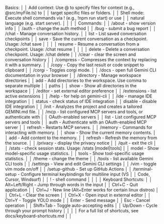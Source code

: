 Basics:                                                                     │
│ Add context: Use @ to specify files for context (e.g., @src/myFile.ts) to   │
│ target specific files or folders.                                   │
│ Shell mode: Execute shell commands via ! (e.g., !npm run start) or use      │
│ natural language (e.g. start server).                                       │
│                                                                             │
│ Commands:                                                                   │
│  /about - show version info                                                 │
│  /auth - change the auth method                                             │
│  /bug - submit a bug report                                                 │
│  /chat - Manage conversation history.                                       │
│    list - List saved conversation checkpoints                               │
│    save - Save the current conversation as a checkpoint. Usage: /chat save  │
│ <tag>                                                                       │
│    resume - Resume a conversation from a checkpoint. Usage: /chat resume    │
│ <tag>                                                                       │
│    delete - Delete a conversation checkpoint. Usage: /chat delete <tag>     │
│  /clear - clear the screen and conversation history                         │
│  /compress - Compresses the context by replacing it with a summary.         │
│  /copy - Copy the last result or code snippet to clipboard                  │
│  /corgi - Toggles corgi mode.                                               │
│  /docs - open full Gemini CLI documentation in your browser                 │
│  /directory - Manage workspace directories                                  │
│    add - Add directories to the workspace. Use comma to separate multiple   │
│ paths                                                                       │
│    show - Show all directories in the workspace                             │
│  /editor - set external editor preference                                   │
│  /extensions - list active extensions                                       │
│  /help - for help on gemini-cli                                             │
│  /ide - manage IDE integration                                              │
│    status - check status of IDE integration                                 │
│    disable - disable IDE integration                                        │
│  /init - Analyzes the project and creates a tailored GEMINI.md file.        │
│  /mcp - list configured MCP servers and tools, or authenticate with         │
│ OAuth-enabled servers                                                       │
│    list - List configured MCP servers and tools                             │
│    auth - Authenticate with an OAuth-enabled MCP server                     │
│    refresh - Restarts MCP servers.                                          │
│  /memory - Commands for interacting with memory.                            │
│    show - Show the current memory contents.                                 │
│    add - Add content to the memory.                                         │
│    refresh - Refresh the memory from the source.                            │
│  /privacy - display the privacy notice                                      │
│  /quit - exit the cli                                                       │
│  /stats - check session stats. Usage: /stats [model|tools]                  │
│    model - Show model-specific usage statistics.                            │
│    tools - Show tool-specific usage statistics.                             │
│  /theme - change the theme                                                  │
│  /tools - list available Gemini CLI tools                                   │
│  /settings - View and edit Gemini CLI settings                              │
│  /vim - toggle vim mode on/off                                              │
│  /setup-github - Set up GitHub Actions                                      │
│  /terminal-setup - Configure terminal keybindings for multiline input (VS   │
│ Code, Cursor, Windsurf)                                                     │
│  ! - shell command                                                          │
│                                                                             │
│ Keyboard Shortcuts:                                                         │
│ Alt+Left/Right - Jump through words in the input                            │
│ Ctrl+C - Quit application                                                   │
│ Ctrl+J - New line (Alt+Enter works for certain linux distros)               │
│ Ctrl+L - Clear the screen                                                   │
│ Ctrl+X - Open input in external editor                                      │
│ Ctrl+Y - Toggle YOLO mode                                                   │
│ Enter - Send message                                                        │
│ Esc - Cancel operation                                                      │
│ Shift+Tab - Toggle auto-accepting edits                                     │
│ Up/Down - Cycle through your prompt history                                 │
│                                                                             │
│ For a full list of shortcuts, see docs/keyboard-shortcuts.md                │
│                                                                   